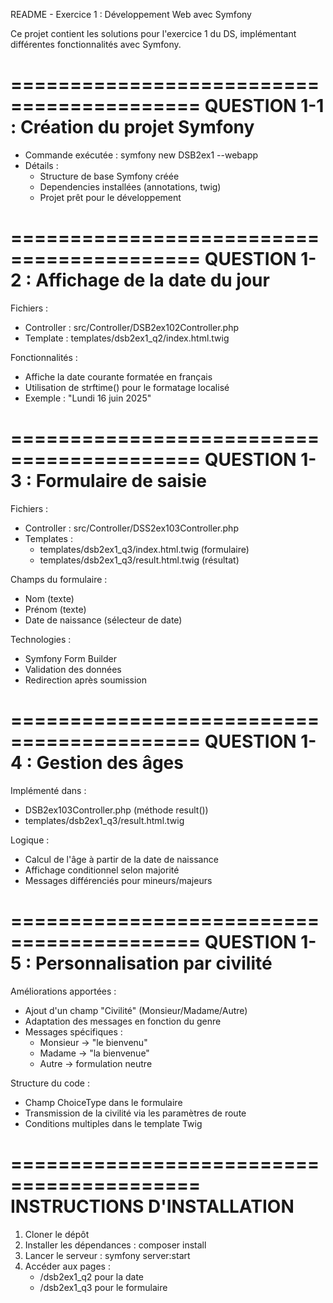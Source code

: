 README - Exercice 1 : Développement Web avec Symfony

Ce projet contient les solutions pour l'exercice 1 du DS, implémentant différentes fonctionnalités avec Symfony.

==========================================
QUESTION 1-1 : Création du projet Symfony
==========================================
- Commande exécutée : 
  symfony new DSB2ex1 --webapp
- Détails :
  * Structure de base Symfony créée
  * Dependencies installées (annotations, twig)
  * Projet prêt pour le développement

==========================================
QUESTION 1-2 : Affichage de la date du jour
==========================================
Fichiers :
- Controller : src/Controller/DSB2ex102Controller.php
- Template : templates/dsb2ex1_q2/index.html.twig

Fonctionnalités :
- Affiche la date courante formatée en français
- Utilisation de strftime() pour le formatage localisé
- Exemple : "Lundi 16 juin 2025"

==========================================
QUESTION 1-3 : Formulaire de saisie
==========================================
Fichiers :
- Controller : src/Controller/DSS2ex103Controller.php
- Templates : 
  * templates/dsb2ex1_q3/index.html.twig (formulaire)
  * templates/dsb2ex1_q3/result.html.twig (résultat)

Champs du formulaire :
- Nom (texte)
- Prénom (texte)
- Date de naissance (sélecteur de date)

Technologies :
- Symfony Form Builder
- Validation des données
- Redirection après soumission

==========================================
QUESTION 1-4 : Gestion des âges
==========================================
Implémenté dans :
- DSB2ex103Controller.php (méthode result())
- templates/dsb2ex1_q3/result.html.twig

Logique :
- Calcul de l'âge à partir de la date de naissance
- Affichage conditionnel selon majorité
- Messages différenciés pour mineurs/majeurs

==========================================
QUESTION 1-5 : Personnalisation par civilité
==========================================
Améliorations apportées :
- Ajout d'un champ "Civilité" (Monsieur/Madame/Autre)
- Adaptation des messages en fonction du genre
- Messages spécifiques :
  * Monsieur -> "le bienvenu"
  * Madame -> "la bienvenue"
  * Autre -> formulation neutre

Structure du code :
- Champ ChoiceType dans le formulaire
- Transmission de la civilité via les paramètres de route
- Conditions multiples dans le template Twig

==========================================
INSTRUCTIONS D'INSTALLATION
==========================================
1. Cloner le dépôt
2. Installer les dépendances :
   composer install
3. Lancer le serveur :
   symfony server:start
4. Accéder aux pages :
   - /dsb2ex1_q2 pour la date
   - /dsb2ex1_q3 pour le formulaire

